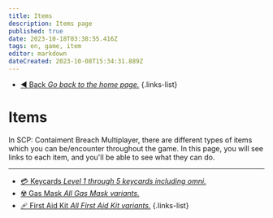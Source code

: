 ```yaml
---
title: Items
description: Items page
published: true
date: 2023-10-18T03:38:55.416Z
tags: en, game, item
editor: markdown
dateCreated: 2023-10-08T15:34:31.889Z
---
```


- [:arrow_backward: Back *Go back to the home page.*](/en/home#single-playerco-op)
{.links-list}
# Items
In SCP: Contaiment Breach Multiplayer, there are different types of items which you can be/encounter throughout the game. In this page, you will see links to each item, and you'll be able to see what they can do.

---
- [:credit_card: Keycards *Level 1 through 5 keycards including omni.*](/en/game/items/Keycards)
- [☢️ Gas Mask *All Gas Mask variants.*](/en/game/items/gas-mask)
- [🩹 First Aid Kit *All First Aid Kit variants.*](/en/game/items/first-aid-kit)
{.links-list}